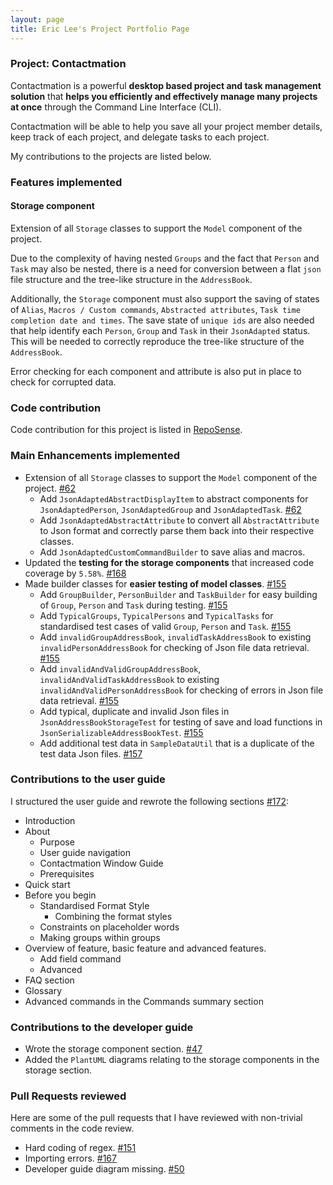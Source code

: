 ```yaml
---
layout: page
title: Eric Lee's Project Portfolio Page
---
```


### Project: Contactmation

Contactmation is a powerful **desktop based project and task management solution** that **helps you efficiently and
effectively manage many projects at once** through the Command Line Interface (CLI).

Contactmation will be able to help you save all your project member details, keep track of
each project, and delegate tasks to each project.

My contributions to the projects are listed below.

### Features implemented

#### Storage component

Extension of all `Storage` classes to support the `Model` component of the project.

Due to the complexity of having nested `Groups` and the fact that `Person` and `Task` may
also be nested, there is a need for conversion between a flat `json` file structure and
the tree-like structure in the `AddressBook`. 

Additionally, the `Storage` component must also
support the saving of states of `Alias`, `Macros / Custom commands`, `Abstracted attributes`,
`Task time completion date and times`. The save state of `unique ids` are also needed
that help identify each `Person`, `Group` and `Task` in their `JsonAdapted` status. This will
be needed to correctly reproduce the tree-like structure of the `AddressBook`.

Error checking for each component and attribute is also put in place to check for corrupted data.

### Code contribution

Code contribution for this project is listed in [RepoSense](https://nus-cs2103-ay2223s1.github.io/tp-dashboard/?search=autumn-sonata&breakdown=true&sort=groupTitle&sortWithin=title&since=2022-09-16&timeframe=commit&mergegroup=&groupSelect=groupByRepos&checkedFileTypes=docs~functional-code~test-code~other).

### Main Enhancements implemented

- Extension of all `Storage` classes to support the `Model` component of the project. [#62](https://github.com/AY2223S1-CS2103T-T11-1/tp/pull/62)
  - Add `JsonAdaptedAbstractDisplayItem` to abstract components for `JsonAdaptedPerson`, `JsonAdaptedGroup` 
  and `JsonAdaptedTask`. [#62](https://github.com/AY2223S1-CS2103T-T11-1/tp/pull/62)
  - Add `JsonAdaptedAbstractAttribute` to convert all `AbstractAttribute` to Json format and correctly parse them back into
  their respective classes. 
  - Add `JsonAdaptedCustomCommandBuilder` to save alias and macros.
- Updated the **testing for the storage components** that increased code coverage by `5.58%`. [#168](https://github.com/AY2223S1-CS2103T-T11-1/tp/pull/168)
- Made builder classes for **easier testing of model classes**. [#155](https://github.com/AY2223S1-CS2103T-T11-1/tp/pull/155)
  - Add `GroupBuilder`, `PersonBuilder` and `TaskBuilder` for easy building of `Group`, `Person` and `Task` during testing. [#155](https://github.com/AY2223S1-CS2103T-T11-1/tp/pull/155)
  - Add `TypicalGroups`, `TypicalPersons` and `TypicalTasks` for standardised test cases of valid `Group`, `Person` and `Task`. [#155](https://github.com/AY2223S1-CS2103T-T11-1/tp/pull/155)
  - Add `invalidGroupAddressBook`, `invalidTaskAddressBook` to existing `invalidPersonAddressBook` for checking of Json file data retrieval. [#155](https://github.com/AY2223S1-CS2103T-T11-1/tp/pull/155)
  - Add `invalidAndValidGroupAddressBook`, `invalidAndValidTaskAddressBook` to existing `invalidAndValidPersonAddressBook` for checking of errors in Json file data retrieval. [#155](https://github.com/AY2223S1-CS2103T-T11-1/tp/pull/155)
  - Add typical, duplicate and invalid Json files in `JsonAddressBookStorageTest` for testing of save and load functions in `JsonSerializableAddressBookTest`. [#155](https://github.com/AY2223S1-CS2103T-T11-1/tp/pull/155)
  - Add additional test data in `SampleDataUtil` that is a duplicate of the test data Json files. [#157](https://github.com/AY2223S1-CS2103T-T11-1/tp/pull/157)

### Contributions to the user guide

I structured the user guide and rewrote the following sections [#172](https://github.com/AY2223S1-CS2103T-T11-1/tp/pull/172):

- Introduction
- About
  - Purpose 
  - User guide navigation
  - Contactmation Window Guide
  - Prerequisites
- Quick start
- Before you begin
  - Standardised Format Style
    - Combining the format styles
  - Constraints on placeholder words
  - Making groups within groups
- Overview of feature, basic feature and advanced features.
  - Add field command
  - Advanced
- FAQ section
- Glossary
- Advanced commands in the Commands summary section

### Contributions to the developer guide

- Wrote the storage component section. [#47](https://github.com/AY2223S1-CS2103T-T11-1/tp/pull/47)
- Added the `PlantUML` diagrams relating to the storage components in the storage section.

### Pull Requests reviewed

Here are some of the pull requests that I have reviewed with non-trivial comments
in the code review.

- Hard coding of regex. [#151](https://github.com/AY2223S1-CS2103T-T11-1/tp/pull/151)
- Importing errors. [#167](https://github.com/AY2223S1-CS2103T-T11-1/tp/pull/167)
- Developer guide diagram missing. [#50](https://github.com/AY2223S1-CS2103T-T11-1/tp/pull/50)
